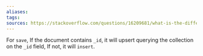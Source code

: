 ```yaml
---
aliases: 
tags: 
sources: https://stackoverflow.com/questions/16209681/what-is-the-difference-between-save-and-insert-in-mongo-db
---
```


For `save`, If the document contains `_id`, it will upsert querying the collection on the `_id` field, If not, it will `insert`.

